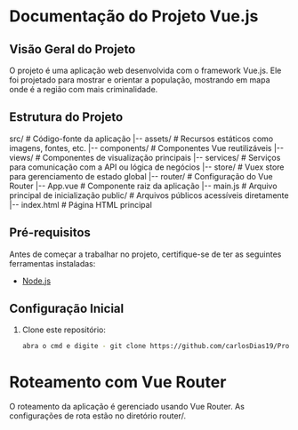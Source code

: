 # Documentação do Projeto Vue.js

## Visão Geral do Projeto

O projeto é uma aplicação web desenvolvida com o framework Vue.js. Ele foi projetado para mostrar e orientar a população, mostrando em mapa onde é a região com mais criminalidade.

## Estrutura do Projeto

  src/ # Código-fonte da aplicação
  |-- assets/ # Recursos estáticos como imagens, fontes, etc.
  |-- components/ # Componentes Vue reutilizáveis
  |-- views/ # Componentes de visualização principais
  |-- services/ # Serviços para comunicação com a API ou lógica de negócios
  |-- store/ # Vuex store para gerenciamento de estado global
  |-- router/ # Configuração do Vue Router
  |-- App.vue # Componente raiz da aplicação
  |-- main.js # Arquivo principal de inicialização
  public/ # Arquivos públicos acessíveis diretamente
  |-- index.html # Página HTML principal


## Pré-requisitos

Antes de começar a trabalhar no projeto, certifique-se de ter as seguintes ferramentas instaladas:

- [Node.js](https://nodejs.org/)

## Configuração Inicial

1. Clone este repositório:

   ```bash
   abra o cmd e digite - git clone https://github.com/carlosDias19/ProjetoIntegrador, cd ProjetoIntegrador, npm install e para rodar o projeto npm run dev e abra o localhost


# Roteamento com Vue Router
  O roteamento da aplicação é gerenciado usando Vue Router. As configurações de rota estão no diretório router/.
